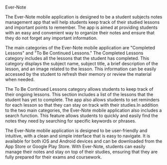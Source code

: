 Ever-Note

The Ever-Note mobile application is designed to be a student subjects notes management app that will help students keep track of their studied lessons and important points to remember. The app is aimed at providing students with an easy and convenient way to organize their notes and ensure that they do not forget any important information.

The main categories of the Ever-Note mobile application are "Completed Lessons" and "To Be Continued Lessons." The Completed Lessons category includes all the lessons that the student has completed. This category displays the subject name, subject title, a brief description of the lesson, and an image related to the lesson. This information can be easily accessed by the student to refresh their memory or review the material when needed.

The To Be Continued Lessons category allows students to keep track of their ongoing lessons. This section includes a list of the lessons that the student has yet to complete. The app also allows students to set reminders for each lesson so that they can stay on track with their studies.In addition to the two main categories, the Ever-Note mobile application also includes a search function. This feature allows students to quickly and easily find the notes they need by searching for specific keywords or phrases.

The Ever-Note mobile application is designed to be user-friendly and intuitive, with a clean and simple interface that is easy to navigate. It is available for both iOS and Android devices and can be downloaded from the App Store or Google Play Store. With Ever-Note, students can easily manage their notes and stay on top of their studies, ensuring that they are fully prepared for their exams and coursework.

  

